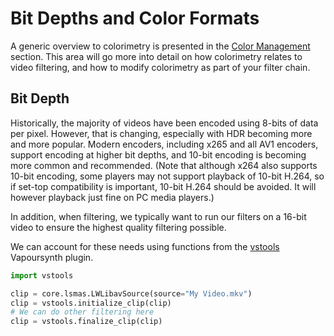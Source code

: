 # Bit Depths and Color Formats

A generic overview to colorimetry is presented in the [Color Management](./colors.md) section. This area will go more into detail on how colorimetry relates to video filtering, and how to modify colorimetry as part of your filter chain.

## Bit Depth

Historically, the majority of videos have been encoded using 8-bits of data per pixel. However, that is changing, especially with HDR becoming more and more popular. Modern encoders, including x265 and all AV1 encoders, support encoding at higher bit depths, and 10-bit encoding is becoming more common and recommended. (Note that although x264 also supports 10-bit encoding, some players may not support playback of 10-bit H.264, so if set-top compatibility is important, 10-bit H.264 should be avoided. It will however playback just fine on PC media players.)

In addition, when filtering, we typically want to run our filters on a 16-bit video to ensure the highest quality filtering possible.

We can account for these needs using functions from the [vstools](https://github.com/Irrational-Encoding-Wizardry/vs-tools) Vapoursynth plugin.

```python
import vstools

clip = core.lsmas.LWLibavSource(source="My Video.mkv")
clip = vstools.initialize_clip(clip)
# We can do other filtering here
clip = vstools.finalize_clip(clip)
```
